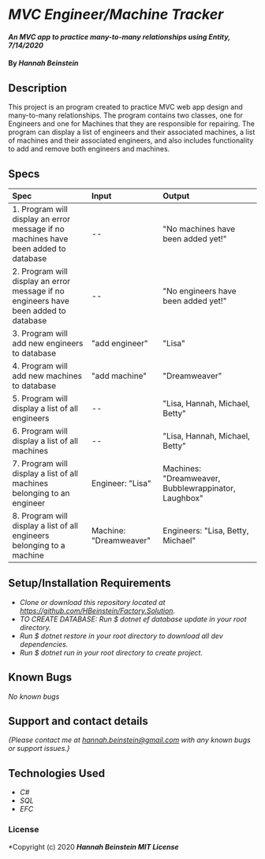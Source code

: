 # _MVC Engineer/Machine Tracker_

#### _An MVC app to practice many-to-many relationships using Entity, 7/14/2020_

#### By _**Hannah Beinstein**_

## Description

This project is an program created to practice MVC web app design and many-to-many relationships. The program contains two classes, one for Engineers and one for Machines that they are responsible for repairing. The program can display a list of engineers and their associated machines, a list of machines and their associated engineers, and also includes functionality to add and remove both engineers and machines.

## Specs

| Spec | Input | Output |
| :-------------      | :------------- | :------------- |
| 1. Program will display an error message if no machines have been added to database | -- | "No machines have been added yet!" |
| 2. Program will display an error message if no engineers have been added to database | -- | "No engineers have been added yet!" |
| 3. Program will add new engineers to database | "add engineer" | "Lisa" |
| 4. Program will add new machines to database | "add machine" | "Dreamweaver" |
| 5. Program will display a list of all engineers | -- | "Lisa, Hannah, Michael, Betty" |
| 6. Program will display a list of all machines | -- | "Lisa, Hannah, Michael, Betty" |
| 7. Program will display a list of all machines belonging to an engineer | Engineer: "Lisa" | Machines: "Dreamweaver, Bubblewrappinator, Laughbox" |
| 8. Program will display a list of all engineers belonging to a machine | Machine: "Dreamweaver" | Engineers: "Lisa, Betty, Michael" |

## Setup/Installation Requirements

* _Clone or download this repository located at https://github.com/HBeinstein/Factory.Solution._
* _TO CREATE DATABASE: Run $ dotnet ef database update in your root directory._
* _Run $ dotnet restore in your root directory to download all dev dependencies._
* _Run $ dotnet run in your root directory to create project._

## Known Bugs

_No known bugs_

## Support and contact details

_{Please contact me at hannah.beinstein@gmail.com with any known bugs or support issues.}_

## Technologies Used

* _C#_
* _SQL_
* _EFC_

### License

*Copyright (c) 2020 **_Hannah Beinstein MIT License_**